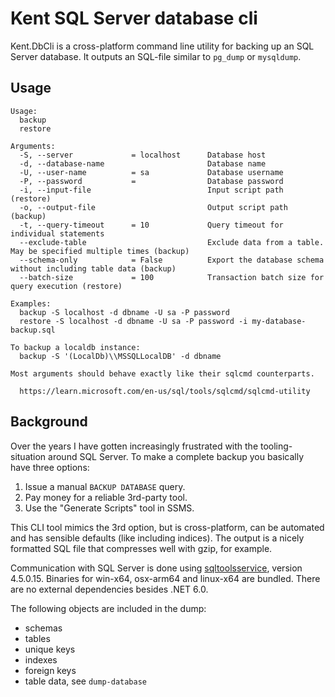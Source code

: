 # Kent SQL Server database cli
Kent.DbCli is a cross-platform command line utility for backing up an SQL Server database.
It outputs an SQL-file similar to `pg_dump` or `mysqldump`.

## Usage
```shell
Usage:
  backup
  restore

Arguments:
  -S, --server             = localhost      Database host
  -d, --database-name                       Database name
  -U, --user-name          = sa             Database username
  -P, --password           =                Database password
  -i, --input-file                          Input script path (restore)
  -o, --output-file                         Output script path (backup)
  -t, --query-timeout      = 10             Query timeout for individual statements
  --exclude-table                           Exclude data from a table. May be specified multiple times (backup)
  --schema-only            = False          Export the database schema without including table data (backup)
  --batch-size             = 100            Transaction batch size for query execution (restore)

Examples:
  backup -S localhost -d dbname -U sa -P password
  restore -S localhost -d dbname -U sa -P password -i my-database-backup.sql

To backup a localdb instance:
  backup -S '(LocalDb)\\MSSQLLocalDB' -d dbname

Most arguments should behave exactly like their sqlcmd counterparts.

  https://learn.microsoft.com/en-us/sql/tools/sqlcmd/sqlcmd-utility
```

## Background

Over the years I have gotten increasingly frustrated with the tooling-situation around
SQL Server. To make a complete backup you basically have three options:

1) Issue a manual `BACKUP DATABASE` query.
2) Pay money for a reliable 3rd-party tool.
3) Use the "Generate Scripts" tool in SSMS.

This CLI tool mimics the 3rd option, but is cross-platform, can be automated and has sensible
defaults (like including indices). The output is a nicely formatted SQL file that compresses well
with gzip, for example.

Communication with SQL Server is done using [sqltoolsservice](https://github.com/microsoft/sqltoolsservice),
version 4.5.0.15. Binaries for win-x64, osx-arm64 and linux-x64 are bundled. There are no external dependencies
besides .NET 6.0.

The following objects are included in the dump:
- schemas
- tables
- unique keys
- indexes
- foreign keys
- table data, see `dump-database`
